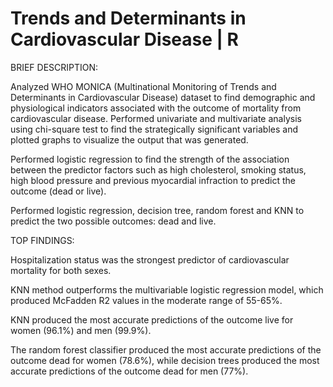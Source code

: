 #  Trends and Determinants in Cardiovascular Disease | R
BRIEF DESCRIPTION:

Analyzed WHO MONICA (Multinational Monitoring of Trends and Determinants in Cardiovascular Disease) dataset to find demographic and physiological indicators associated with the outcome of mortality from cardiovascular disease.
Performed univariate and multivariate analysis using chi-square test to find the strategically significant variables and plotted graphs to visualize the output that was generated.

Performed logistic regression to find the strength of the association between the predictor factors such as high cholesterol, smoking status, high blood pressure and previous myocardial infraction to predict the outcome (dead or live).

Performed logistic regression, decision tree, random forest and KNN to predict the two possible outcomes: dead and live.

TOP FINDINGS:

Hospitalization status was the strongest predictor of cardiovascular mortality for both sexes.

KNN method outperforms the multivariable logistic regression model, which produced McFadden R2 values in the moderate range of 55-65%.

KNN produced the most accurate predictions of the outcome live for women (96.1%) and men (99.9%).

The random forest classifier produced the most accurate predictions of the outcome dead for women (78.6%), while decision trees produced the most accurate predictions of the outcome dead for men (77%).
